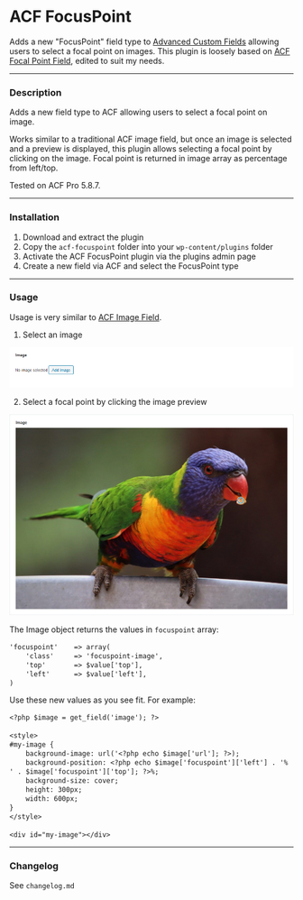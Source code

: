 # ACF FocusPoint

Adds a new "FocusPoint" field type to [Advanced Custom Fields](https://www.advancedcustomfields.com/) allowing users to select a focal point on images. This plugin is loosely based on [ACF Focal Point Field](https://github.com/jhealey5/acf-focal_point), edited to suit my needs.

-----------------------

### Description

Adds a new field type to ACF allowing users to select a focal point on image.

Works similar to a traditional ACF image field, but once an image is selected and a preview is displayed, this plugin allows selecting a focal point by clicking on the image. Focal point is returned in image array as percentage from left/top.

Tested on ACF Pro 5.8.7.

-----------------------

### Installation

1. Download and extract the plugin
2. Copy the `acf-focuspoint` folder into your `wp-content/plugins` folder
3. Activate the ACF FocusPoint plugin via the plugins admin page
4. Create a new field via ACF and select the FocusPoint type

-----------------------

### Usage

Usage is very similar to [ACF Image Field](http://www.advancedcustomfields.com/resources/image/). 

1. Select an image

![Screenshot 1](screenshots/screenshot1.png)

2. Select a focal point by clicking the image preview

![Screenshot 2](screenshots/screenshot2.png)

The Image object returns the values in `focuspoint` array:

```
'focuspoint' 	=> array(
	'class'		=> 'focuspoint-image',
	'top'  		=> $value['top'],
	'left' 		=> $value['left'],
)
```
Use these new values as you see fit. For example:

```
<?php $image = get_field('image'); ?>

<style>
#my-image {
	background-image: url('<?php echo $image['url']; ?>);
	background-position: <?php echo $image['focuspoint']['left'] . '% ' . $image['focuspoint']['top']; ?>%;
	background-size: cover;
	height: 300px;
	width: 600px;
}
</style>

<div id="my-image"></div>
```

-----------------------

### Changelog

See `changelog.md`
